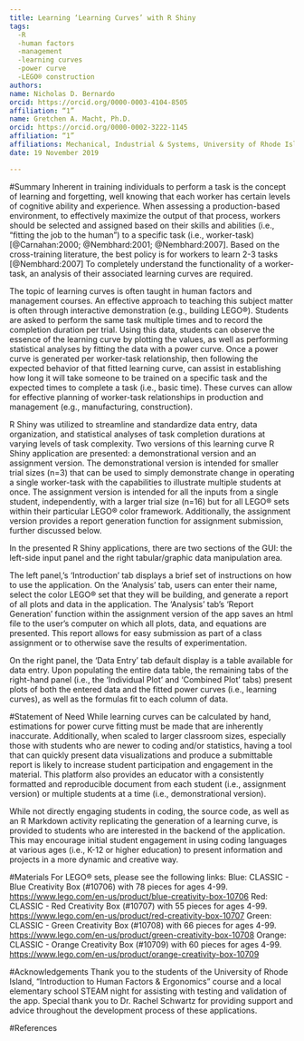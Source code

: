 ```yaml
---
title: Learning ‘Learning Curves’ with R Shiny
tags:
  -R
  -human factors
  -management
  -learning curves
  -power curve
  -LEGO®️ construction
authors:
name: Nicholas D. Bernardo
orcid: https://orcid.org/0000-0003-4104-8505
affiliation: “1”
name: Gretchen A. Macht, Ph.D.
orcid: https://orcid.org/0000-0002-3222-1145
affiliation: “1”
affiliations: Mechanical, Industrial & Systems, University of Rhode Island
date: 19 November 2019

---
```

#Summary
Inherent in training individuals to perform a task is the concept of learning and forgetting, well knowing that each worker has certain levels of cognitive ability and experience. When assessing a production-based environment, to effectively maximize the output of that process, workers should be selected and assigned based on their skills and abilities (i.e., “fitting the job to the human”) to a specific task (i.e., worker-task) [@Carnahan:2000; @Nembhard:2001; @Nembhard:2007]. Based on the cross-training literature, the best policy is for workers to learn 2-3 tasks [@Nembhard:2007] To completely understand the functionality of a worker-task, an analysis of their associated learning curves are required. 

The topic of learning curves is often taught in human factors and management courses. An effective approach to teaching this subject matter is often through interactive demonstration (e.g., building LEGO®️). Students are asked to perform the same task multiple times and to record the completion duration per trial. Using this data, students can observe the essence of the learning curve by plotting the values, as well as performing statistical analyses by fitting the data with a power curve. Once a power curve is generated per worker-task relationship, then following the expected behavior of that fitted learning curve, can assist in establishing how long it will take someone to be trained on a specific task and the expected times to complete a task (i.e., basic time). These curves can allow for effective planning of worker-task relationships in production and management (e.g., manufacturing, construction). 

R Shiny was utilized to streamline and standardize data entry, data organization, and statistical analyses of task completion durations at varying levels of task complexity. Two versions of this learning curve R Shiny application are presented: a demonstrational version and an assignment version. The demonstrational version is intended for smaller trial sizes (n=3) that can be used to simply demonstrate change in operating a single worker-task with the capabilities to illustrate multiple students at once. The assignment version is intended for all the inputs from a single student, independently, with a larger trial size (n=16) but for all LEGO®️ sets within their particular LEGO®️ color framework. Additionally, the assignment version provides a report generation function for assignment submission, further discussed below. 

In the presented R Shiny applications, there are two sections of the GUI: the left-side input panel and the right tabular/graphic data manipulation area. 

The left panel,’s ‘Introduction’ tab displays a brief set of instructions on how to use the application. On the ‘Analysis’ tab, users can enter their name, select the color LEGO®️ set that they will be building, and generate a report of all plots and data in the application. The ‘Analysis’ tab’s ‘Report Generation’ function within the assignment version of the app saves an html file to the user’s computer on which all plots, data, and equations are presented. This report allows for easy submission as part of a class assignment or to otherwise save the results of experimentation. 

On the right panel, the ‘Data Entry’ tab default display is a table available for data entry. Upon populating the entire data table, the remaining tabs of the right-hand panel (i.e., the ‘Individual Plot’ and ‘Combined Plot’ tabs) present plots of both the entered data and the fitted power curves (i.e., learning curves), as well as the formulas fit to each column of data.


#Statement of Need
While learning curves can be calculated by hand, estimations for power curve fitting must be made that are inherently inaccurate. Additionally, when scaled to larger classroom sizes, especially those with students who are newer to coding and/or statistics, having a tool that can quickly present data visualizations and produce a submittable report is likely to increase student participation and engagement in the material. This platform also provides an educator with a consistently formatted and reproducible document from each student (i.e., assignment version) or multiple students at a time (i.e., demonstrational version). 

While not directly engaging students in coding, the source code, as well as an R Markdown activity replicating the generation of a learning curve, is provided to students who are interested in the backend of the application. This may encourage initial student engagement in using coding languages at various ages (i.e., K-12 or higher education) to present information and projects in a more dynamic and creative way.

#Materials
For LEGO®️ sets, please see the following links:
Blue: CLASSIC - Blue Creativity Box (#10706) with 78 pieces for ages 4-99. https://www.lego.com/en-us/product/blue-creativity-box-10706
Red: CLASSIC - Red Creativity Box (#10707) with 55 pieces for ages 4-99. https://www.lego.com/en-us/product/red-creativity-box-10707
Green: CLASSIC - Green Creativity Box (#10708) with 66 pieces for ages 4-99. https://www.lego.com/en-us/product/green-creativity-box-10708
Orange: CLASSIC - Orange Creativity Box (#10709) with 60 pieces for ages 4-99. https://www.lego.com/en-us/product/orange-creativity-box-10709

#Acknowledgements
Thank you to the students of the University of Rhode Island, “Introduction to Human Factors & Ergonomics” course and a local elementary school STEAM night for assisting with testing and validation of the app. Special thank you to Dr. Rachel Schwartz for providing support and advice throughout the development process of these applications.

#References
